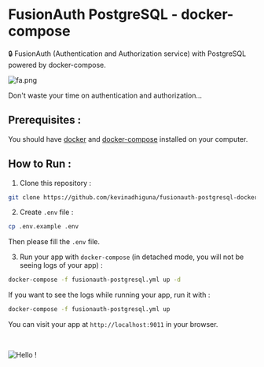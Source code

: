 # FusionAuth PostgreSQL - docker-compose

🔒 FusionAuth (Authentication and Authorization service) with PostgreSQL powered by docker-compose.
<br/>

<img src="https://s9.gifyu.com/images/fa.png" alt="fa.png" border="0" />

Don't waste your time on authentication and authorization...

## Prerequisites :

You should have [docker](https://docs.docker.com/engine/install/) and [docker-compose](https://docs.docker.com/compose/install/) installed on your computer.

## How to Run :

1) Clone this repository :
```bash
git clone https://github.com/kevinadhiguna/fusionauth-postgresql-docker
```

2) Create `.env` file :
```bash
cp .env.example .env
```

Then please fill the `.env` file.

3) Run your app with `docker-compose` (in detached mode, you will not be seeing logs of your app) :
```bash
docker-compose -f fusionauth-postgresql.yml up -d
```

If you want to see the logs while running your app, run it with :
```bash
docker-compose -f fusionauth-postgresql.yml up
```

You can visit your app at `http://localhost:9011` in your browser.

<br/>

![Hello !](https://api.visitorbadge.io/api/VisitorHit?user=kevinadhiguna&repo=fusionauth-postgresql-docker&label=thanks%20for%20dropping%20in%20!&labelColor=%23000000&countColor=%23FFFFFF)
